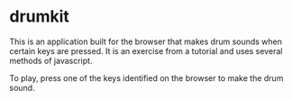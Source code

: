 # drumkit

This is an application built for the browser that makes drum sounds when certain keys are pressed.  It is an exercise from a tutorial and uses several methods of javascript.

To play, press one of the keys identified on the browser to make the drum sound.